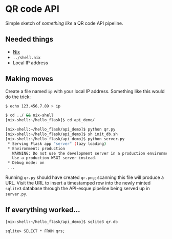 # QR code API

Simple sketch of _something like_ a QR code API pipeline.

Needed things
---
  * [Nix](https://nixos.org/nix/)
  * `../shell.nix`
  * Local IP address

Making moves
---
Create a file named `ip` with your local IP address. Something like this would do the trick:
```bash
$ echo 123.456.7.89 > ip
```

```bash
$ cd ../ && nix-shell
[nix-shell:~/hello_flask]$ cd api_demo/
```

```bash
[nix-shell:~/hello_flask/api_demo]$ python qr.py
[nix-shell:~/hello_flask/api_demo]$ sh init_db.sh
[nix-shell:~/hello_flask/api_demo]$ python server.py
 * Serving Flask app "server" (lazy loading)
 * Environment: production
   WARNING: Do not use the development server in a production environment.
   Use a production WSGI server instead.
 * Debug mode: on
 ...
```

Running `qr.py` should have created `qr.png`; scanning this file will produce a URL. Visit the URL to insert a timestamped row into the newly minted `sqlite3` database through the API-esque pipeline being served up in `server.py`.

If everything worked...
---
```bash
[nix-shell:~/hello_flask/api_demo]$ sqlite3 qr.db
```
```
sqlite> SELECT * FROM qrs;
```
